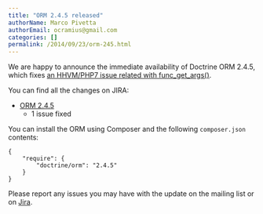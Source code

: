 ```yaml
---
title: "ORM 2.4.5 released"
authorName: Marco Pivetta
authorEmail: ocramius@gmail.com
categories: []
permalink: /2014/09/23/orm-245.html
---
```

We are happy to announce the immediate availability of Doctrine ORM
2.4.5, which fixes [an HHVM/PHP7 issue related with
func\_get\_args()](http://3v4l.org/NIqRh).

You can find all the changes on JIRA:

-   [ORM
    2.4.5](http://www.doctrine-project.org/jira/browse/DDC/fixforversion/10722)
    - 1 issue fixed

You can install the ORM using Composer and the following `composer.json`
contents:

~~~~ {.sourceCode .json}
{
    "require": {
        "doctrine/orm": "2.4.5"
    }
}
~~~~

Please report any issues you may have with the update on the mailing
list or on [Jira](http://www.doctrine-project.org/jira).
